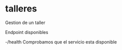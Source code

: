 # talleres
Gestion de un taller


Endpoint disponibles

-/health  Comprobamos que el servicio esta disponible 